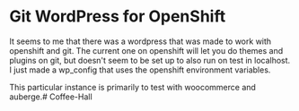 Git WordPress for OpenShift
===========================

It seems to me that there was a wordpress that was made to work with openshift and git. The current one on openshift will let you do themes and plugins on git, but doesn't seem to be set up to also run on test in localhost. I just made a wp_config that uses the openshift environment variables.

This particular instance is primarily to test with woocommerce and auberge.#   C o f f e e - H a l l  
 